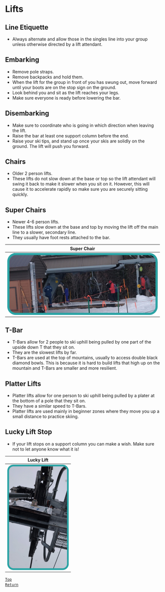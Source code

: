 # Lifts
## Line Etiquette
* Always alternate and allow those in the singles line into your group unless otherwise directed by a lift attendant.
## Embarking
* Remove pole straps.
* Remove backpacks and hold them.
* When the lift for the group in front of you has swung out, move forward until your boots are on the stop sign on the ground.
* Look behind you and sit as the lift reaches your legs. 
* Make sure everyone is ready before lowering the bar.
## Disembarking
* Make sure to coordinate who is going in which direction when leaving the lift.
* Raise the bar at least one support column before the end. 
* Raise your ski tips, and stand up once your skis are solidly on the ground. The lift will push you forward.
## Chairs
* Older 2 person lifts.
* These lifts do not slow down at the base or top so the lift attendant will swing it back to make it slower when you sit on it. However, this will cause it to accelerate rapidly so make sure you are securely sitting quickly.
## Super Chairs
* Newer 4-6 person lifts.
* These lifts slow down at the base and top by moving the lift off the main line to a slower, secondary line.
* They usually have foot rests attached to the bar.

| Super Chair |
| --- |
| <img src="../Images/SuperChair.png" alt="SuperChair" width="600"/> |

## T-Bar
* T-Bars allow for 2 people to ski uphill being pulled by one part of the upside down T that they sit on.
* They are the slowest lifts by far.
* T-Bars are used at the top of mountains, usually to access double black diamond bowls. This is because it is hard to build lifts that high up on the mountain and T-Bars are smaller and more resilient.
## Platter Lifts
* Platter lifts allow for one person to ski uphill being pulled by a plater at the bottom of a pole that they sit on.
* They have a similar speed to T-Bars.
* Platter lifts are used mainly in beginner zones where they move you up a small distance to practice skiing.

## Lucky Lift Stop
* If your lift stops on a support column you can make a wish. Make sure not to let anyone know what it is!

| Lucky Lift |
| --- |
| <img src="../Images/LuckyLift.png" alt="LuckyLift" width="200"/> |

[`Top`](#lifts)  
[`Return`](../README.md#floridian-guide-to-skiing)